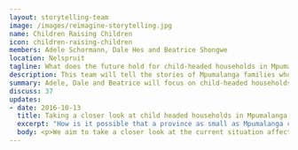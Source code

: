 ```yaml
---
layout: storytelling-team
image: /images/reimagine-storytelling.jpg
name: Children Raising Children
icon: children-raising-children
members: Adele Schormann, Dale Hes and Beatrice Shongwe
location: Nelspruit
tagline: What does the future hold for child-headed households in Mpumalanga?
description: This team will tell the stories of Mpumalanga families who live in child-headed households.
summary: Adele, Dale and Beatrice will focus on child-headed households in Mpumalanga, which make up 10% of the country, despite the small size of the province. They will produce a piece that puts names and faces to the continuously growing crisis.
discuss: 37
updates:
- date: 2016-10-13
  title: Taking a closer look at child headed households in Mpumalanga
  excerpt: "How is it possible that a province as small as Mpumalanga can have so many broken households that have left children without parents? For the #CBStoryChallenge, we aim to interrogate and attempt to understand why this happening." 
  body: <p>We aim to take a closer look at the current situation affecting child headed households in Mpumalanga. The beautiful province of Mpumalanga is a small but picturesque province in South Africa and is well-known for world famous tourist attractions such as the Kruger National Park. But outside the picture perfect scenes, the province has a devastating amount of child headed households. According to Wazimaps, more than 10% of all child headed households in South Africa, are situated in Mpumalanga. How is it possible that such a small province can have so many broken households that have left children without parents?</p><p>From a recent interview with a child headed household, the plight of these sometimes large families made up entirely of helpless children, various social issues that affect them came to light. One being employment. The 17-year old girl who has to take care of five siblings, lied to the owner of a tavern about her age to get a job that keeps her busy from 08:00 to 00:00, day in and day out. Thus leaving her younger siblings to fend for themselves because “someone has to bring home the bacon,” the young girl said.</p><p>The issue of employment does not only affect adults living in South Africa but also children. We plan to look at other issues that affect these fragile households such as&#58;</p><ul><li>Health – does HIV/Aids affect them and how?</li><li>Education – Whilst students at various universities in the country are making their case for free education, what chances of getting any education do members of a child headed household have?</li><li>Accommodation – Are these individuals left with a mere shack? What condition is their shelter in? Does this meet all their needs?</li><li>Crime – Without a parental figure in the households, are these individuals easy targets for criminals or not? How does crime affect them?</li><li>Income/grants – Do these households benefit from government grants or donations from the private sector? What are their monthly/daily expenses? Are they surviving on the money they get or do they have to resort to alternative means to get additional income?</li><li>Society at large – How does society perceive these child headed households? Are they accepted by all or rejected? Does their community/church/elders turn a blind eye to their suffering or are they being supported?</li><li>Relationship with siblings – We would like to have a look at the relationship that exists between siblings. How do the younger ones perceive the eldest and vice versa? Do they respect one another or go about doing their own thing?</li><li>Transport – How do people with little or no income go about using transport? We want to investigate how far it is that these individuals have to travel to get to schools, a supermarket or clinics, for example.</li><li>Basic services – With water being a priority in South Africa following a devastating drought, we would like to have a look at how basic services affect child headed households. Do they have access to clean, running water or do they have to fetch water on a daily basis?</li></ul><p>Our end goal is to raise awareness around the dire situation these child headed households find themselves in as to get the community more involved in their lives and to assist them where necessary. We hope to get the message across that every child matters, whether they have parents who love them or not.</p><p>We plan to utilise various resources to tell our story. We will start with identifying child headed households to interview and then spend a day with each one to ask the burning questions and also to study them. We would like to get firsthand experience of their daily routines and how they go about doing chores without the assistance of an adult. Then we will get comment from professional bodies and associations and try to come up with a solution for this problem. We will also make use of various data tools that have been made available to us via Codebridge to compare the situation in Mpumalanga with that of the entire South Africa. This will show readers just how serious the situation is. In a world with so many problems, how does one compare one problem to another? We also want to make use of a 360 camera to show viewers what these informal dwellings look like where the children live. We will make use of video footage, drone footage and photos to further show the ins and outs of these childrens’ lives. A picture says a thousand words and in a video, another thousand words can drive their plight home.</p><p>We hope that with the information that we gathered, to publish our findings and solutions on a website to show others how dire the situation really is. We also hope to add a page to the website where interested parties can be part of the children’s lives. We want to identify each member that we interviewed and write a little about what’s going on in their lives. For example, one child has a school farewell next month and she wishes for a nice dress. By asking interested parties to donate these kind of items instead of cash, will bring a big change to their lives as people will be donating ‘chances’. By ‘chances’ we mean opportunities to live life and to do things that normal children would.</p><p>We believe that the best gift one can give another is an opportunity/chance to have a full life. This way we can then also take a photo of the girl in her donated dress so that donors can see where their ‘money’ went and how happy it made the individual.</p><h4>About us</h4><p>We are part of The Write News Agency, a freelance news agency based in Nelspruit, Mpumalanga.</p><p><b>Adéle</b><img class="tsupdate-image" src="/storytelling/img/children-raising-children-1.1.jpg"> - Adéle started the company in 2012 with the idea to take things a bit easier after being on the front line of news for nearly eight years. That soon changed when she was joined by two energetic and passionate journalists. Nowadays the company is run on a tight schedule with breaking news and outstanding copy being supplied to all corners of the world. Whilst she is still compiling newsworthy articles on a daily basis, she also takes pride in managing and guiding the dedicated team.</p><p><b>Dale</b><img class="tsupdate-image float-left" src="/storytelling/img/children-raising-children-1.3.jpg"> - After graduating at the top of his journalism class at Varsity College Pretoria, Dale joined The Write News Agency at the beginning of 2013. He is proud to have had his news stories featured on the front pages of some of South Africa’s most respected newspapers and is a regular contributor for several national and international magazines. Copywriting has become a much more important focus of his job, and his creativity and perfectionism have seen him gaining high praise from the numerous clients he has worked with so far.</p><p><b>Beatrice</b><img class="tsupdate-image" src="/storytelling/img/children-raising-children-1.2.jpg"> - Born and bred in the Lowveld, Beatrice joined The Write News Agency in 2014, and is the newest addition to the team. She has settled in quickly and proven to be a promising young writer with her stories already being published in national newspapers and local media. Due to her caring nature, Beatrice is considered the ‘Mother Theresa’ of the office, and she loves writing human interest stories which focus on people’s lives and make a positive impact. This, along with a questioning mind and fierce determination makes Beatrice a valuable member of our team.</p>
---
```


